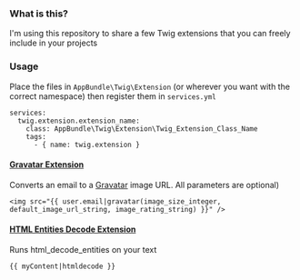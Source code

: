 ### What is this?

I'm using this repository to share a few Twig extensions that you can freely include in your projects

### Usage

Place the files in `AppBundle\Twig\Extension` (or wherever you want with the correct namespace) then register them in `services.yml`

```
services:
  twig.extension.extension_name:
    class: AppBundle\Twig\Extension\Twig_Extension_Class_Name
    tags:
      - { name: twig.extension }
```

#### [Gravatar Extension](https://github.com/charlesparvin/TwigExtensions/blob/master/GravatarExtension.php)

Converts an email to a [Gravatar](https://www.gravatar.com) image URL. All parameters are optional)

```
<img src="{{ user.email|gravatar(image_size_integer, default_image_url_string, image_rating_string) }}" />
```

#### [HTML Entities Decode Extension](https://github.com/charlesparvin/TwigExtensions/blob/master/HtmlEntitiesDecodeExtension.php)

Runs html_decode_entities on your text

```
{{ myContent|htmldecode }}
```

